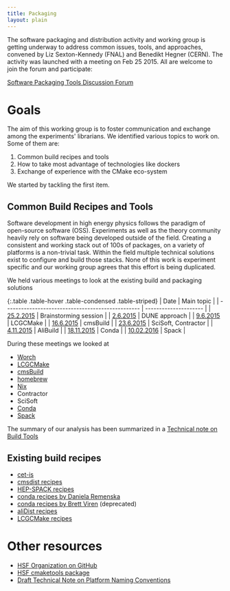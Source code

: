 ```yaml
---
title: Packaging
layout: plain
---
```


The software packaging and distribution activity and working group is getting underway to address common issues, tools, and approaches, convened by Liz Sexton-Kennedy (FNAL) and Benedikt Hegner (CERN). The activity was launched with a meeting on Feb 25 2015. All are welcome to join the forum and participate:

[Software Packaging Tools Discussion Forum](https://groups.google.com/forum/#!forum/hep-sf-packaging-wg)

# Goals
The aim of this working group is to foster communication and exchange among the experiments' librarians. We identified various topics to work on. Some of them are:

  1. Common build recipes and tools
  2. How to take most advantage of technologies like dockers
  3. Exchange of experience with the CMake eco-system

We started by tackling the first item.

## Common Build Recipes and Tools
Software development in high energy physics follows the paradigm of open-source software (OSS). Experiments as well as the theory community heavily rely on software being developed outside of the field. Creating a consistent and working stack out of 100s of packages, on a variety of platforms is a non-trivial task. Within the field multiple technical solutions exist to configure and build those stacks. None of this work is experiment specific and our working group agrees that this effort is being duplicated.

We held various meetings to look at the existing build and packaging solutions

{:.table .table-hover .table-condensed .table-striped}
| Date                                              | Main topic            |
| ------------------------------------------------- | --------------------- |
| [25.2.2015](https://indico.cern.ch/event/373973/) | Brainstorming session |
| [2.6.2015](https://indico.cern.ch/event/398344/)  | DUNE approach         |
| [9.6.2015](https://indico.cern.ch/event/400272)   | LCGCMake              |
| [16.6.2015](https://indico.cern.ch/event/402229/) | cmsBuild              |
| [23.6.2015](https://indico.cern.ch/event/403790/) | SciSoft, Contractor   |
| [4.11.2015](https://indico.cern.ch/event/457365/) | AliBuild              |
| [18.11.2015](https://indico.cern.ch/event/462334/) | Conda                |
| [10.02.2016](https://indico.cern.ch/event/484006/) | Spack                |

During these meetings we looked at

  * [Worch](https://github.com/brettviren/worch)
  * [LCGCMake](http://ph-dep-sft.web.cern.ch/document/using-lcgcmake)
  * [cmsBuild](https://github.com/cmsbuild/cmsdist)
  * [homebrew](http://brew.sh/)
  * [Nix](https://nixos.org/nix/)
  * Contractor
  * SciSoft
  * [Conda](http://conda.pydata.org/docs/)
  * [Spack](https://github.com/LLNL/spack) 

The summary of our analysis has been summarized in a [Technical note on Build Tools](/technical_notes.html)

## Existing build recipes

  * [cet-is](https://cdcvs.fnal.gov/redmine/projects/build-framework/repository)
  * [cmsdist recipes](https://github.com/cmsbuild/cmsdist)
  * [HEP-SPACK recipes](https://github.com/HEP-SF/hep-spack)
  * [conda recipes by Daniela Remenska ](https://github.com/remenska/root-conda-recipes)
  * [conda recipes by Brett Viren](https://github.com/brettviren/lbne-conda) (deprecated)
  * [aliDist recipes](https://github.com/alisw/alidist)
  * [LCGCMake recipes](https://gitlab.cern.ch/sft/lcgcmake)


# Other resources

  * [HSF Organization on GitHub](https://github.com/HEP-SF)
  * [HSF cmaketools package ](https://github.com/HEP-SF/cmaketools)
  * [Draft Technical Note on Platform Naming Conventions](/technical_notes.html)
